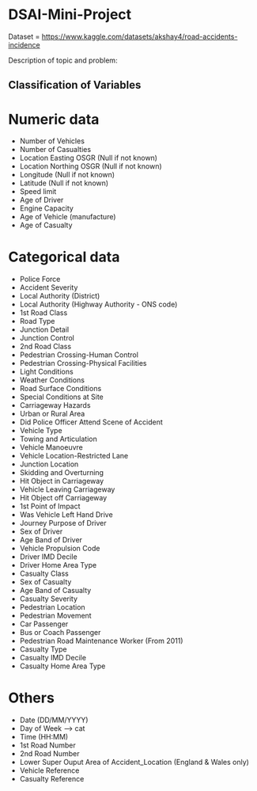 # DSAI-Mini-Project

Dataset = https://www.kaggle.com/datasets/akshay4/road-accidents-incidence

Description of topic and problem:




## Classification of Variables
# Numeric data
- Number of Vehicles
- Number of Casualties
- Location Easting OSGR (Null if not known)
- Location Northing OSGR (Null if not known)
- Longitude (Null if not known)
- Latitude (Null if not known)
- Speed limit
- Age of Driver
- Engine Capacity
- Age of Vehicle (manufacture)
- Age of Casualty


# Categorical data
- Police Force
- Accident Severity
- Local Authority (District)
- Local Authority (Highway Authority - ONS code)
- 1st Road Class
- Road Type
- Junction Detail
- Junction Control
- 2nd Road Class
- Pedestrian Crossing-Human Control
- Pedestrian Crossing-Physical Facilities
- Light Conditions
- Weather Conditions
- Road Surface Conditions
- Special Conditions at Site
- Carriageway Hazards
- Urban or Rural Area
- Did Police Officer Attend Scene of Accident
- Vehicle Type
- Towing and Articulation
- Vehicle Manoeuvre
- Vehicle Location-Restricted Lane
- Junction Location
- Skidding and Overturning
- Hit Object in Carriageway
- Vehicle Leaving Carriageway
- Hit Object off Carriageway
- 1st Point of Impact
- Was Vehicle Left Hand Drive
- Journey Purpose of Driver
- Sex of Driver
- Age Band of Driver
- Vehicle Propulsion Code
- Driver IMD Decile
- Driver Home Area Type
- Casualty Class
- Sex of Casualty
- Age Band of Casualty
- Casualty Severity
- Pedestrian Location
- Pedestrian Movement
- Car Passenger
- Bus or Coach Passenger
- Pedestrian Road Maintenance Worker (From 2011)
- Casualty Type
- Casualty IMD Decile
- Casualty Home Area Type


# Others
- Date (DD/MM/YYYY) 
- Day of Week --> cat
- Time (HH:MM)
- 1st Road Number
- 2nd Road Number
- Lower Super Ouput Area of Accident_Location (England & Wales only)
- Vehicle Reference
- Casualty Reference
